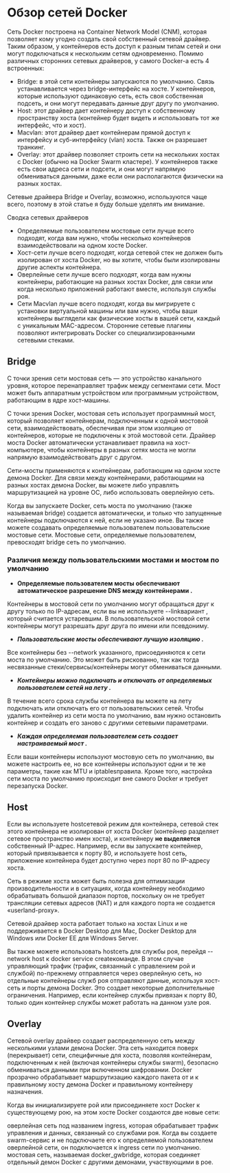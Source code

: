 # Обзор сетей Docker

Сеть Docker построена на Container Network Model (CNM), которая позволяет кому угодно создать свой собственный сетевой драйвер. Таким образом, у контейнеров есть доступ к разным типам сетей и они могут подключаться к нескольким сетям одновременно. Помимо различных сторонних сетевых драйверов, у самого Docker-а есть 4 встроенных:


- Bridge: в этой сети контейнеры запускаются по умолчанию. Связь устанавливается через bridge-интерфейс на хосте. У контейнеров, которые используют одинаковую сеть, есть своя собственная подсеть, и они могут передавать данные друг другу по умолчанию.
- Host: этот драйвер дает контейнеру доступ к собственному пространству хоста (контейнер будет видеть и использовать тот же интерфейс, что и хост).
- Macvlan: этот драйвер дает контейнерам прямой доступ к интерфейсу и суб-интерфейсу (vlan) хоста. Также он разрешает транкинг.
- Overlay: этот драйвер позволяет строить сети на нескольких хостах с Docker (обычно на Docker Swarm кластере). У контейнеров также есть свои адреса сети и подсети, и они могут напрямую обмениваться данными, даже если они располагаются физически на разных хостах.

Сетевые драйвера Bridge и Overlay, возможно, используются чаще всего, поэтому в этой статье я буду больше уделять им внимание.

Сводка сетевых драйверов 

- Определяемые пользователем мостовые сети лучше всего подходят, когда вам нужно, чтобы несколько контейнеров взаимодействовали на одном хосте Docker.
- Хост-сети лучше всего подходят, когда сетевой стек не должен быть изолирован от хоста Docker, но вы хотите, чтобы были изолированы другие аспекты контейнера.
- Оверлейные сети лучше всего подходят, когда вам нужны контейнеры, работающие на разных хостах Docker, для связи или когда несколько приложений работают вместе, используя службы роя.
- Сети Macvlan лучше всего подходят, когда вы мигрируете с установки виртуальной машины или вам нужно, чтобы ваши контейнеры выглядели как физические хосты в вашей сети, каждый с уникальным MAC-адресом.
Сторонние сетевые плагины позволяют интегрировать Docker со специализированными сетевыми стеками.

## Bridge

С точки зрения сети мостовая сеть — это устройство канального уровня, которое перенаправляет трафик между сегментами сети. Мост может быть аппаратным устройством или программным устройством, работающим в ядре хост-машины.

С точки зрения Docker, мостовая сеть использует программный мост, который позволяет контейнерам, подключенным к одной мостовой сети, взаимодействовать, обеспечивая при этом изоляцию от контейнеров, которые не подключены к этой мостовой сети. Драйвер моста Docker автоматически устанавливает правила на хост-компьютере, чтобы контейнеры в разных сетях моста не могли напрямую взаимодействовать друг с другом.

Сети-мосты применяются к контейнерам, работающим на одном хосте демона Docker. Для связи между контейнерами, работающими на разных хостах демона Docker, вы можете либо управлять маршрутизацией на уровне ОС, либо использовать оверлейную сеть.

Когда вы запускаете Docker, сеть моста по умолчанию (также называемая bridge) создается автоматически, и только что запущенные контейнеры подключаются к ней, если не указано иное. Вы также можете создавать определяемые пользователем пользовательские мостовые сети. Мостовые сети, определяемые пользователем, превосходят bridge сеть по умолчанию.

### Различия между пользовательскими мостами и мостом по умолчанию

- **Определяемые пользователем мосты обеспечивают автоматическое разрешение DNS между контейнерами .**

Контейнеры в мостовой сети по умолчанию могут обращаться друг к другу только по IP-адресам, если вы не используете --linkвариант , который считается устаревшим. В пользовательской мостовой сети контейнеры могут разрешать друг друга по имени или псевдониму.

- ***Пользовательские мосты обеспечивают лучшую изоляцию .***

Все контейнеры без --network указанного, присоединяются к сети моста по умолчанию. Это может быть рискованно, так как тогда несвязанные стеки/сервисы/контейнеры могут обмениваться данными.

- ***Контейнеры можно подключать и отключать от определяемых пользователем сетей на лету .***

В течение всего срока службы контейнера вы можете на лету подключать или отключать его от пользовательских сетей. Чтобы удалить контейнер из сети моста по умолчанию, вам нужно остановить контейнер и создать его заново с другими сетевыми параметрами.

- ***Каждая определяемая пользователем сеть создает настраиваемый мост .***

Если ваши контейнеры используют мостовую сеть по умолчанию, вы можете настроить ее, но все контейнеры используют одни и те же параметры, такие как MTU и iptablesправила. Кроме того, настройка сети моста по умолчанию происходит вне самого Docker и требует перезапуска Docker.


## Host

Если вы используете hostсетевой режим для контейнера, сетевой стек этого контейнера не изолирован от хоста Docker (контейнер разделяет сетевое пространство имен хоста), и контейнеру **не выделяется** собственный IP-адрес. Например, если вы запускаете контейнер, который привязывается к порту 80, и используете host сеть, приложение контейнера будет доступно через порт 80 по IP-адресу хоста.

Сеть в режиме хоста может быть полезна для оптимизации производительности и в ситуациях, когда контейнеру необходимо обрабатывать большой диапазон портов, поскольку он не требует трансляции сетевых адресов (NAT) и для каждого порта не создается «userland-proxy».

Сетевой драйвер хоста работает только на хостах Linux и не поддерживается в Docker Desktop для Mac, Docker Desktop для Windows или Docker EE для Windows Server.

Вы также можете использовать hostсеть для службы роя, перейдя --network host к docker service createкоманде. В этом случае управляющий трафик (трафик, связанный с управлением рой и службой) по-прежнему отправляется через оверлейную сеть, но отдельные контейнеры служб роя отправляют данные, используя хост-сеть и порты демона Docker. Это создает некоторые дополнительные ограничения. Например, если контейнер службы привязан к порту 80, только один контейнер службы может работать на данном узле роя.

## Overlay

Сетевой overlay драйвер создает распределенную сеть между несколькими узлами демона Docker. Эта сеть находится поверх (перекрывает) сети, специфичные для хоста, позволяя контейнерам, подключенным к ней (включая контейнеры службы swarm), безопасно обмениваться данными при включенном шифровании. Docker прозрачно обрабатывает маршрутизацию каждого пакета от и к правильному хосту демона Docker и правильному контейнеру назначения.

Когда вы инициализируете рой или присоединяете хост Docker к существующему рою, на этом хосте Docker создаются две новые сети:

оверлейная сеть под названием ingress, которая обрабатывает трафик управления и данных, связанный со службами роя. Когда вы создаете swarm-сервис и не подключаете его к определяемой пользователем оверлейной сети, он подключается к ingress сети по умолчанию.
мостовая сеть, называемая docker_gwbridge, которая соединяет отдельный демон Docker с другими демонами, участвующими в рое.

